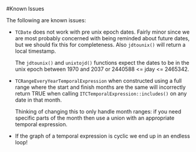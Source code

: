 #Known Issues

The following are known issues:

- `TCDate` does not work with pre unix epoch dates. Fairly minor since we are
  most probably concerned with being reminded about future dates, but we should
  fix this for completeness. Also `jdtounix()` will return a local timestamp.

  The `jdtounix()` and `unixtojd()` functions expect the dates to be in the unix
  epoch between 1970 and 2037 or 2440588 <= jday <= 2465342.

- `TCRangeEveryYearTemporalExpression` when constructed using a full range where
  the start and finish months are the same will incorrectly return TRUE when 
  calling `ITCTemporalExpression::includes()` on any date in that month.

  Thinking of changing this to only handle month ranges: if you need specific
  parts of the month then use a union with an appropriate temporal expression.

- If the graph of a temporal expression is cyclic we end up in an endless loop!